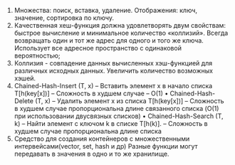 1. Множества: поиск, вставка, удаление. Отображения: ключ, значение, сортировка по ключу.
2. Качественная хеш-функция должна удовлетворять двум свойствам: быстрое вычисление и минимальное количество «коллизий». Всегда возвращать один и тот же адрес для одного и того же ключа.
Использует все адресное пространство с одинаковой вероятностью;
3. Коллизия - совпадение данных вычисленных хэш-функцией для различных исходных данных. Увеличить количество возможных хэшей.
4. Chained-Hash-Insert (T, x)
– Вставить элемент x в начало списка T[h(key[x])]
– Сложность в худшем случае – O(1)
• Chained-Hash-Delete (T, x)
– Удалить элемент x из списка T[h(key[x])]
– Сложность в худшем случае пропорциональна длине связанного
списка (O(1) при использовании двусвязных списков)
• Chained-Hash-Search (T, k)
– Найти элемент с ключом k в списке T[h(k)].
– Сложность в худшем случае пропорциональна длине списка
5. Средство для создания контейнеров с множественными интервейсами(vector, set, hash и др) Разные функции могут передавать в значения в одно и то же хранилище.
